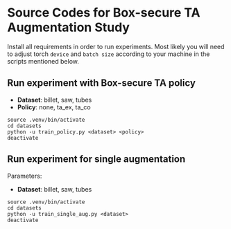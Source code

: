 # Source Codes for Box-secure TA Augmentation Study

Install all requirements in order to run experiments.
Most likely you will need to adjust torch `device`
and `batch size` according to your machine
in the scripts mentioned below.

## Run experiment with Box-secure TA policy

- **Dataset**: billet, saw, tubes
- **Policy**: none, ta_ex, ta_co

```
source .venv/bin/activate
cd datasets
python -u train_policy.py <dataset> <policy>
deactivate
```

## Run experiment for single augmentation

Parameters:
- **Dataset**: billet, saw, tubes

```
source .venv/bin/activate
cd datasets
python -u train_single_aug.py <dataset>
deactivate
```
